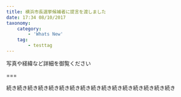 ```yaml
---
title: 横浜市長選挙候補者に提言を渡しました
date: 17:34 08/10/2017
taxonomy:
    category:
        - 'Whats New'
    tag:
        - testtag
---
```


写真や経緯など詳細を御覧ください

===

続き続き続き続き続き続き続き続き続き続き続き続き続き続き続き続き
